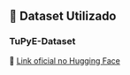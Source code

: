 ## 📂 Dataset Utilizado
### **TuPyE-Dataset**
🔗 [Link oficial no Hugging Face](https://huggingface.co/datasets/Silly-Machine/TuPyE-Dataset)  